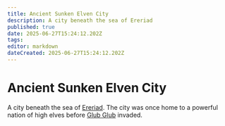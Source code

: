 ```yaml
---
title: Ancient Sunken Elven City
description: A city beneath the sea of Ereriad
published: true
date: 2025-06-27T15:24:12.202Z
tags: 
editor: markdown
dateCreated: 2025-06-27T15:24:12.202Z
---
```


# Ancient Sunken Elven City
A city beneath the sea of [Ereriad](/locations/Ereriad). The city was once home to a powerful nation of high elves before [Glub Glub](/characters/glub-glub) invaded. 